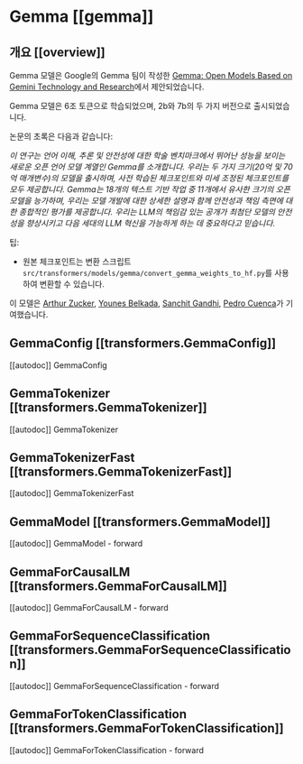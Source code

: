 <!--Copyright 2024 The HuggingFace Team. All rights reserved.

Licensed under the Apache License, Version 2.0 (the "License"); you may not use this file except in compliance with
the License. You may obtain a copy of the License at

http://www.apache.org/licenses/LICENSE-2.0

Unless required by applicable law or agreed to in writing, software distributed under the License is distributed on
an "AS IS" BASIS, WITHOUT WARRANTIES OR CONDITIONS OF ANY KIND, either express or implied. See the License for the
specific language governing permissions and limitations under the License.

⚠️ Note that this file is in Markdown but contain specific syntax for our doc-builder (similar to MDX) that may not be
rendered properly in your Markdown viewer.

-->

# Gemma [[gemma]]

## 개요 [[overview]]

Gemma 모델은 Google의 Gemma 팀이 작성한 [Gemma: Open Models Based on Gemini Technology and Research](https://blog.google/technology/developers/gemma-open-models/)에서 제안되었습니다.

Gemma 모델은 6조 토큰으로 학습되었으며, 2b와 7b의 두 가지 버전으로 출시되었습니다.

논문의 초록은 다음과 같습니다:

*이 연구는 언어 이해, 추론 및 안전성에 대한 학술 벤치마크에서 뛰어난 성능을 보이는 새로운 오픈 언어 모델 계열인 Gemma를 소개합니다. 우리는 두 가지 크기(20억 및 70억 매개변수)의 모델을 출시하며, 사전 학습된 체크포인트와 미세 조정된 체크포인트를 모두 제공합니다. Gemma는 18개의 텍스트 기반 작업 중 11개에서 유사한 크기의 오픈 모델을 능가하며, 우리는 모델 개발에 대한 상세한 설명과 함께 안전성과 책임 측면에 대한 종합적인 평가를 제공합니다. 우리는 LLM의 책임감 있는 공개가 최첨단 모델의 안전성을 향상시키고 다음 세대의 LLM 혁신을 가능하게 하는 데 중요하다고 믿습니다.*

팁:

- 원본 체크포인트는 변환 스크립트 `src/transformers/models/gemma/convert_gemma_weights_to_hf.py`를 사용하여 변환할 수 있습니다.

이 모델은 [Arthur Zucker](https://huggingface.co/ArthurZ), [Younes Belkada](https://huggingface.co/ybelkada), [Sanchit Gandhi](https://huggingface.co/sanchit-gandhi), [Pedro Cuenca](https://huggingface.co/pcuenq)가 기여했습니다.

## GemmaConfig [[transformers.GemmaConfig]]

[[autodoc]] GemmaConfig

## GemmaTokenizer [[transformers.GemmaTokenizer]]

[[autodoc]] GemmaTokenizer


## GemmaTokenizerFast [[transformers.GemmaTokenizerFast]]

[[autodoc]] GemmaTokenizerFast

## GemmaModel [[transformers.GemmaModel]]

[[autodoc]] GemmaModel
    - forward

## GemmaForCausalLM [[transformers.GemmaForCausalLM]]

[[autodoc]] GemmaForCausalLM
    - forward

## GemmaForSequenceClassification [[transformers.GemmaForSequenceClassification]]

[[autodoc]] GemmaForSequenceClassification
    - forward

## GemmaForTokenClassification [[transformers.GemmaForTokenClassification]]

[[autodoc]] GemmaForTokenClassification
    - forward
